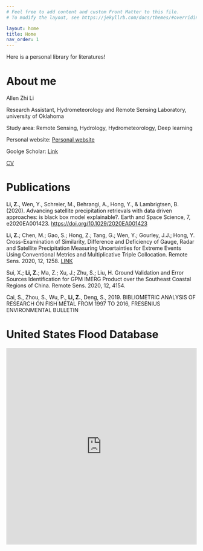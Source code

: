 ```yaml
---
# Feel free to add content and custom Front Matter to this file.
# To modify the layout, see https://jekyllrb.com/docs/themes/#overriding-theme-defaults

layout: home
title: Home
nav_order: 1
---
```


Here is a personal library for literatures!

# About me

Allen Zhi Li

Research Assistant, Hydrometeorology and Remote Sensing Laboratory, university of Oklahoma

Study area: Remote Sensing, Hydrology, Hydrometeorology, Deep learning

Personal website: [Personal website](http://smartallen.me)

Goolge Scholar: [Link](https://scholar.google.com.sg/citations?user=JQ7mr1QAAAAJ&hl=en)

[CV](https://github.com/chrimerss/allenslib/blob/master/src/resume.pdf) 

# Publications

__Li, Z.__, Wen, Y., Schreier, M., Behrangi, A., Hong, Y., & Lambrigtsen, B. (2020). Advancing satellite precipitation retrievals with data driven approaches: is black box model explainable?. Earth and Space Science, 7, e2020EA001423. https://doi.org/10.1029/2020EA001423

__Li, Z.__; Chen, M.; Gao, S.; Hong, Z.; Tang, G.; Wen, Y.; Gourley, J.J.; Hong, Y. Cross-Examination of Similarity, Difference and Deficiency of Gauge, Radar and Satellite Precipitation Measuring Uncertainties for Extreme Events Using Conventional Metrics and Multiplicative Triple Collocation. Remote Sens. 2020, 12, 1258. [LINK](https://www.mdpi.com/2072-4292/12/8/1258)

Sui, X.; __Li, Z.__; Ma, Z.; Xu, J.; Zhu, S.; Liu, H. Ground Validation and Error Sources Identification for GPM IMERG Product over the Southeast Coastal Regions of China. Remote Sens. 2020, 12, 4154.

Cai, S., Zhou, S., Wu, P., __Li, Z.__, Deng, S., 2019. BIBLIOMETRIC ANALYSIS OF RESEARCH ON FISH METAL FROM 1997 TO 2016, FRESENIUS ENVIRONMENTAL BULLETIN

# United States Flood Database
<iframe width="100%" height="520" frameborder="0" src="https://chrimerss.carto.com/builder/023325b4-8b95-40cf-a9f5-b3dcf71d4a41/embed" allowfullscreen webkitallowfullscreen mozallowfullscreen oallowfullscreen msallowfullscreen></iframe>

<script type="text/javascript" src="//rf.revolvermaps.com/0/0/8.js?i=5umllokrmxu&amp;m=0&amp;c=ff0000&amp;cr1=ffffff&amp;f=arial&amp;l=33" async="async"></script>
